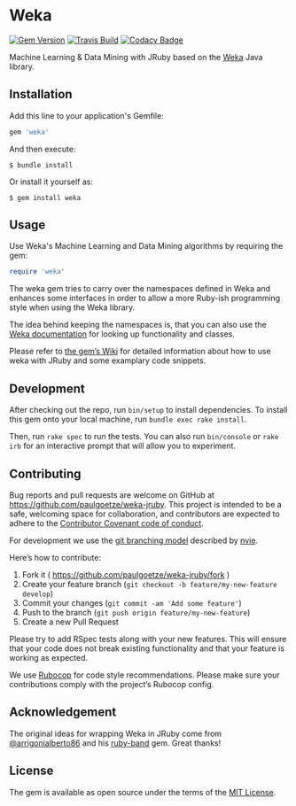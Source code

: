 # Weka

[![Gem Version](https://badge.fury.io/rb/weka.svg)](http://badge.fury.io/rb/weka)
[![Travis Build](https://travis-ci.org/paulgoetze/weka-jruby.svg)](https://travis-ci.org/paulgoetze/weka-jruby)
[![Codacy Badge](https://api.codacy.com/project/badge/Grade/9634a6709ef545198e079a8daddff100)](https://www.codacy.com/app/paul-christoph-goetze/weka-jruby?utm_source=github.com&amp;utm_medium=referral&amp;utm_content=paulgoetze/weka-jruby&amp;utm_campaign=Badge_Grade)

Machine Learning & Data Mining with JRuby based on the [Weka](http://www.cs.waikato.ac.nz/~ml/weka/index.html) Java library.

## Installation

Add this line to your application's Gemfile:

```ruby
gem 'weka'
```

And then execute:

    $ bundle install

Or install it yourself as:

    $ gem install weka

## Usage

Use Weka's Machine Learning and Data Mining algorithms by requiring the gem:

```ruby
require 'weka'
```

The weka gem tries to carry over the namespaces defined in Weka and enhances some interfaces in order to allow a more Ruby-ish programming style when using the Weka library.

The idea behind keeping the namespaces is, that you can also use the [Weka documentation](http://weka.sourceforge.net/doc.dev/) for looking up functionality and classes.

Please refer to [the gem’s Wiki](https://github.com/paulgoetze/weka-jruby/wiki) for
detailed information about how to use weka with JRuby and some examplary code snippets.

## Development

After checking out the repo, run `bin/setup` to install dependencies.
To install this gem onto your local machine, run `bundle exec rake install`.

Then, run `rake spec` to run the tests. You can also run `bin/console` or `rake irb` for an interactive prompt that will allow you to experiment.

## Contributing

Bug reports and pull requests are welcome on GitHub at https://github.com/paulgoetze/weka-jruby. This project is intended to be a safe, welcoming space for collaboration, and contributors are expected to adhere to the [Contributor Covenant code of conduct](http://contributor-covenant.org/version/1/2/0).

For development we use the [git branching model](http://nvie.com/posts/a-successful-git-branching-model/) described by [nvie](https://github.com/nvie).

Here’s how to contribute:

1. Fork it ( https://github.com/paulgoetze/weka-jruby/fork )
2. Create your feature branch (`git checkout -b feature/my-new-feature develop`)
3. Commit your changes (`git commit -am 'Add some feature'`)
4. Push to the branch (`git push origin feature/my-new-feature`)
5. Create a new Pull Request

Please try to add RSpec tests along with your new features. This will ensure that your code does not break existing functionality and that your feature is working as expected.

We use [Rubocop](https://github.com/bbatsov/rubocop) for code style recommendations.
Please make sure your contributions comply with the project’s Rubocop config.

## Acknowledgement

The original ideas for wrapping Weka in JRuby come from [@arrigonialberto86](https://github.com/arrigonialberto86) and his [ruby-band](https://github.com/arrigonialberto86/ruby-band) gem. Great thanks!

## License

The gem is available as open source under the terms of the [MIT License](http://opensource.org/licenses/MIT).
